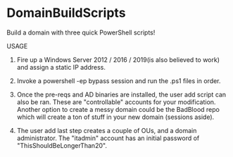 # DomainBuildScripts
Build a domain with three quick PowerShell scripts!

USAGE
1. Fire up a Windows Server 2012 / 2016 / 2019(is also believed to work) and assign a static IP address. 

2. Invoke a powershell -ep bypass session and run the .ps1 files in order. 

3. Once the pre-reqs and AD binaries are installed, the user add script can also be ran. These are "controllable" accounts for your modification. Another option to create a messy domain could be the BadBlood repo which will create a ton of stuff in your new domain (sessions aside). 

4. The user add last step creates a couple of OUs, and a domain administrator. The "itadmin" account has an initial password of "ThisShouldBeLongerThan20". 
